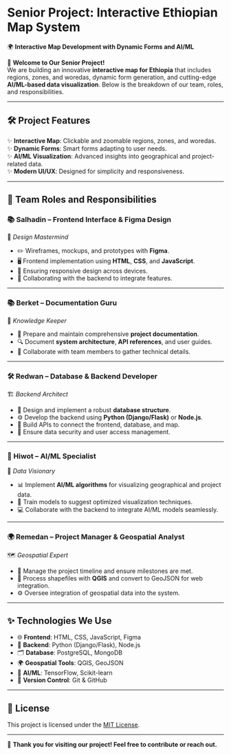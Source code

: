 # **Senior Project: Interactive Ethiopian Map System**  
🌍 **Interactive Map Development with Dynamic Forms and AI/ML**  

🚀 **Welcome to Our Senior Project!**  
We are building an innovative **interactive map for Ethiopia** that includes regions, zones, and woredas, dynamic form generation, and cutting-edge **AI/ML-based data visualization**. Below is the breakdown of our team, roles, and responsibilities.  

---

## **🛠️ Project Features**  
✨ **Interactive Map**: Clickable and zoomable regions, zones, and woredas.  
✨ **Dynamic Forms**: Smart forms adapting to user needs.  
✨ **AI/ML Visualization**: Advanced insights into geographical and project-related data.  
✨ **Modern UI/UX**: Designed for simplicity and responsiveness.  

---

## **🎯 Team Roles and Responsibilities**

### **📚 Salhadin – Frontend Interface & Figma Design**  
🎨 *Design Mastermind*  
- ✏️ Wireframes, mockups, and prototypes with **Figma**.  
- 🖥️ Frontend implementation using **HTML**, **CSS**, and **JavaScript**.  
- 📱 Ensuring responsive design across devices.  
- 🔗 Collaborating with the backend to integrate features.  

---

### **📚 Berket – Documentation Guru**  
📝 *Knowledge Keeper*  
- 📖 Prepare and maintain comprehensive **project documentation**.  
- 🔍 Document **system architecture**, **API references**, and user guides.  
- 🧩 Collaborate with team members to gather technical details.  

---

### **🛠️ Redwan – Database & Backend Developer**  
🏗️ *Backend Architect*  
- 🔄 Design and implement a robust **database structure**.  
- ⚙️ Develop the backend using **Python (Django/Flask)** or **Node.js**.  
- 📡 Build APIs to connect the frontend, database, and map.  
- 🔑 Ensure data security and user access management.  

---

### **🤖 Hiwot – AI/ML Specialist**  
🔬 *Data Visionary*  
- 📊 Implement **AI/ML algorithms** for visualizing geographical and project data.  
- 🧠 Train models to suggest optimized visualization techniques.  
- 💻 Collaborate with the backend to integrate AI/ML models seamlessly.  

---

### **🌍 Remedan – Project Manager & Geospatial Analyst**  
🗺️ *Geospatial Expert*  
- 📅 Manage the project timeline and ensure milestones are met.  
- 💾 Process shapefiles with **QGIS** and convert to GeoJSON for web integration.  
- ⚙️ Oversee integration of geospatial data into the system.  

---

## **✨ Technologies We Use**  
- 🌐 **Frontend**: HTML, CSS, JavaScript, Figma  
- 🔗 **Backend**: Python (Django/Flask), Node.js  
- 🗂️ **Database**: PostgreSQL, MongoDB  
- 🌍 **Geospatial Tools**: QGIS, GeoJSON  
- 🤖 **AI/ML**: TensorFlow, Scikit-learn  
- 🔧 **Version Control**: Git & GitHub  

---

## **📜 License**  
This project is licensed under the [MIT License](LICENSE).

---

🎉 **Thank you for visiting our project! Feel free to contribute or reach out.**  
